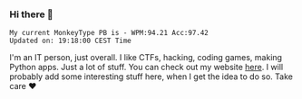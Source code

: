 ### Hi there 👋
<!-- PB START -->
```
My current MonkeyType PB is - WPM:94.21 Acc:97.42
Updated on: 19:18:00 CEST Time
```
<!-- PB END -->
I'm an IT person, just overall. I like CTFs, hacking, coding games, making Python apps. Just a lot of stuff.
You can check out my website [here](https://skill3472.github.io/).
I will probably add some interesting stuff here, when I get the idea to do so. Take care ❤️
